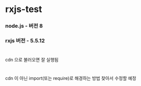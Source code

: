 # rxjs-test
### node.js - 버전 8
### rxjs 버전 - 5.5.12 
# 
cdn 으로 불러오면 잘 실행됨
# 
cdn 이 아닌 import(또는 require)로 해경하는 방법 찾아서 수정할 예정 
